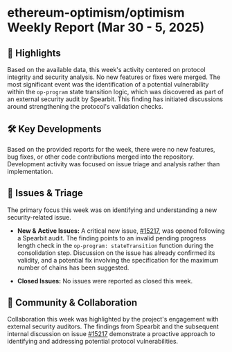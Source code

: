 # ethereum-optimism/optimism Weekly Report (Mar 30 - 5, 2025)

## 🚀 Highlights
Based on the available data, this week's activity centered on protocol integrity and security analysis. No new features or fixes were merged. The most significant event was the identification of a potential vulnerability within the `op-program` state transition logic, which was discovered as part of an external security audit by Spearbit. This finding has initiated discussions around strengthening the protocol's validation checks.

## 🛠️ Key Developments
Based on the provided reports for the week, there were no new features, bug fixes, or other code contributions merged into the repository. Development activity was focused on issue triage and analysis rather than implementation.

## 🐛 Issues & Triage
The primary focus this week was on identifying and understanding a new security-related issue.

*   **New & Active Issues:** A critical new issue, [#15217](https://github.com/ethereum-optimism/optimism/issues/15217), was opened following a Spearbit audit. The finding points to an invalid pending progress length check in the `op-program: stateTransition` function during the consolidation step. Discussion on the issue has already confirmed its validity, and a potential fix involving the specification for the maximum number of chains has been suggested.

*   **Closed Issues:** No issues were reported as closed this week.

## 💬 Community & Collaboration
Collaboration this week was highlighted by the project's engagement with external security auditors. The findings from Spearbit and the subsequent internal discussion on issue [#15217](https://github.com/ethereum-optimism/optimism/issues/15217) demonstrate a proactive approach to identifying and addressing potential protocol vulnerabilities.